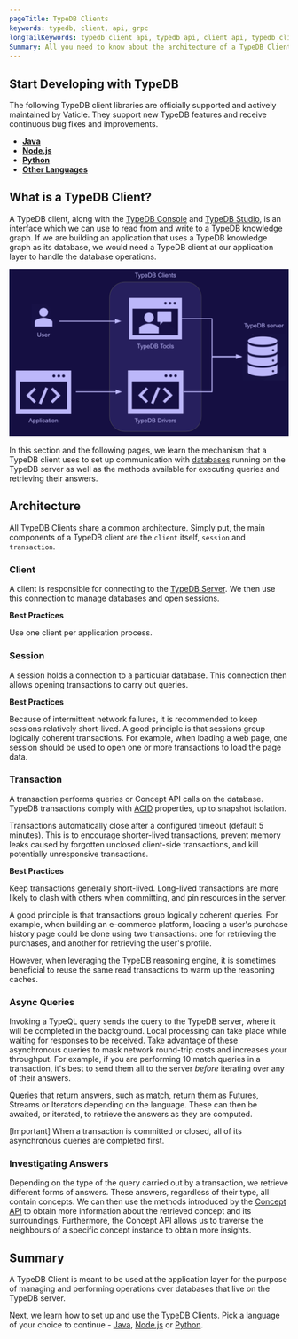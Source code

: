 ```yaml
---
pageTitle: TypeDB Clients
keywords: typedb, client, api, grpc
longTailKeywords: typedb client api, typedb api, client api, typedb client architecture, typedb session, typedb transaction
Summary: All you need to know about the architecture of a TypeDB Client.
---
```


## Start Developing with TypeDB

The following TypeDB client libraries are officially supported and actively maintained by Vaticle. They support new
TypeDB features and receive continuous bug fixes and improvements.

- [**Java**](../0001-typedb/02-dev/04c-java.md)
- [**Node.js**](../0001-typedb/02-dev/04e-nodejs.md)
- [**Python**](../0001-typedb/02-dev/04d-python.md)
- [**Other Languages**](../0001-typedb/02-dev/04f-other-languages.md)

## What is a TypeDB Client?
A TypeDB client, along with the [TypeDB Console](../02-console/01-console.md) and [TypeDB Studio](../07-studio/00-overview.md), 
is an interface which we can use to read from and write to a TypeDB knowledge graph. If we are building an application 
that uses a TypeDB knowledge graph as its database, we would need a TypeDB client at our application layer to handle the 
database operations.

![Structure of a TypeDB Client Application](../images/client-api/client-server-comms.png)

In this section and the following pages, we learn the mechanism that a TypeDB client uses to set up communication with [databases](../06-management/01-database.md) running on the TypeDB server as well as the methods available for executing queries and retrieving their answers.

## Architecture
All TypeDB Clients share a common architecture. Simply put, the main components of a TypeDB client are the `client` 
itself, `session` and `transaction`.

### Client
A client is responsible for connecting to the [TypeDB Server](/docs/typedb/install-and-run#start-the-typedb-server). We then use this connection to manage databases and open sessions. 

**Best Practices**

Use one client per application process.

### Session
A session holds a connection to a particular database. This connection then allows opening transactions to carry out queries. 

**Best Practices**

Because of intermittent network failures, it is recommended to keep sessions relatively short-lived. 
A good principle is that sessions group logically coherent transactions. For example, when loading a web page, one session should be used to open one or more transactions to load the page data.

### Transaction
A transaction performs queries or Concept API calls on the database. TypeDB transactions comply with [ACID](../06-management/02-acid.md) properties, up to snapshot isolation. 

Transactions automatically close after a configured timeout (default 5 minutes). This is to encourage shorter-lived transactions,
prevent memory leaks caused by forgotten unclosed client-side transactions, and kill potentially unresponsive transactions.

**Best Practices**

Keep transactions generally short-lived. Long-lived transactions are more likely to clash with others when committing, and pin resources in the server.

A good principle is that transactions group logically coherent queries. For example, when building an e-commerce platform, loading a user's purchase history page could be done using two transactions: one for retrieving the purchases, and another for retrieving the user's profile.

However, when leveraging the TypeDB reasoning engine, it is sometimes beneficial to reuse the same read transactions to warm up the reasoning caches.

### Async Queries
Invoking a TypeQL query sends the query to the TypeDB server, where it will be completed in the background. Local processing can take place while waiting for responses to be received. Take advantage of these asynchronous queries to mask network round-trip costs and increases your throughput. For example, if you are performing 10 match queries in a transaction, it's best to send them all to the server _before_ iterating over any of their answers.

Queries that return answers, such as [match](../11-query/01-match-clause.md), return them as Futures, Streams or Iterators depending on the language. These can then be awaited, or iterated, to retrieve the answers as they are computed.

<div class="note">
[Important]
When a transaction is committed or closed, all of its asynchronous queries are completed first.
</div>

### Investigating Answers
Depending on the type of the query carried out by a transaction, we retrieve different forms of answers. These answers, regardless of their type, all contain concepts. We can then use the methods introduced by the [Concept API](../04-concept-api/00-overview.md) to obtain more information about the retrieved concept and its surroundings. Furthermore, the Concept API allows us to traverse the neighbours of a specific concept instance to obtain more insights.

## Summary
A TypeDB Client is meant to be used at the application layer for the purpose of managing and performing operations over databases that live on the TypeDB server.

Next, we learn how to set up and use the TypeDB Clients. Pick a language of your choice to continue - [Java](../0001-typedb/02-dev/04c-java.md), [Node.js](../0001-typedb/02-dev/04e-nodejs.md) or [Python](../0001-typedb/02-dev/04d-python.md).
